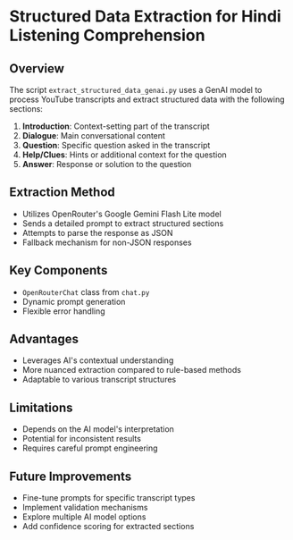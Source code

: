 # Structured Data Extraction for Hindi Listening Comprehension

## Overview
The script `extract_structured_data_genai.py` uses a GenAI model to process YouTube transcripts and extract structured data with the following sections:

1. **Introduction**: Context-setting part of the transcript
2. **Dialogue**: Main conversational content
3. **Question**: Specific question asked in the transcript
4. **Help/Clues**: Hints or additional context for the question
5. **Answer**: Response or solution to the question

## Extraction Method
- Utilizes OpenRouter's Google Gemini Flash Lite model
- Sends a detailed prompt to extract structured sections
- Attempts to parse the response as JSON
- Fallback mechanism for non-JSON responses

## Key Components
- `OpenRouterChat` class from `chat.py`
- Dynamic prompt generation
- Flexible error handling

## Advantages
- Leverages AI's contextual understanding
- More nuanced extraction compared to rule-based methods
- Adaptable to various transcript structures

## Limitations
- Depends on the AI model's interpretation
- Potential for inconsistent results
- Requires careful prompt engineering

## Future Improvements
- Fine-tune prompts for specific transcript types
- Implement validation mechanisms
- Explore multiple AI model options
- Add confidence scoring for extracted sections